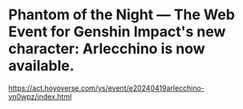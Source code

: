 # Phantom of the Night — The Web Event for Genshin Impact's new character: Arlecchino is now available.
https://act.hoyoverse.com/ys/event/e20240419arlecchino-vn0wpz/index.html